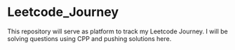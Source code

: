 # Leetcode_Journey
This repository will serve as platform to track my Leetcode Journey. I will be solving questions using CPP and pushing solutions here.
